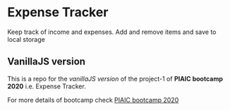 # Expense Tracker

Keep track of income and expenses. Add and remove items and save to local storage

## VanillaJS version
This is a repo for the *vanillaJS version* of the project-1 of **PIAIC bootcamp 2020** i.e. Expense Tracker.

For more details of bootcamp check [PIAIC bootcamp 2020](https://github.com/panacloud/bootcamp-2020)
